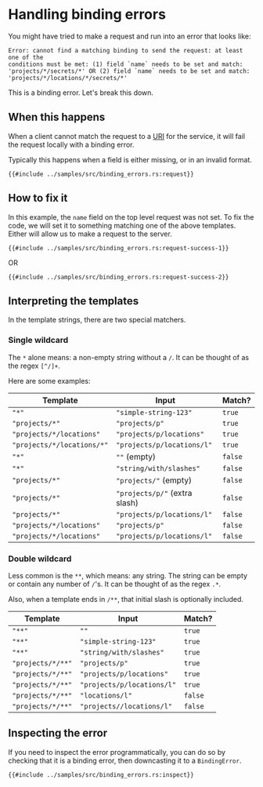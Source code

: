 <!-- 
Copyright 2025 Google LLC

Licensed under the Apache License, Version 2.0 (the "License");
you may not use this file except in compliance with the License.
You may obtain a copy of the License at

    https://www.apache.org/licenses/LICENSE-2.0

Unless required by applicable law or agreed to in writing, software
distributed under the License is distributed on an "AS IS" BASIS,
WITHOUT WARRANTIES OR CONDITIONS OF ANY KIND, either express or implied.
See the License for the specific language governing permissions and
limitations under the License.
-->

# Handling binding errors

You might have tried to make a request and run into an error that looks like:

```
Error: cannot find a matching binding to send the request: at least one of the
conditions must be met: (1) field `name` needs to be set and match:
'projects/*/secrets/*' OR (2) field `name` needs to be set and match:
'projects/*/locations/*/secrets/*'
```

This is a binding error. Let's break this down.

## When this happens

When a client cannot match the request to a [URI] for the service, it will fail
the request locally with a binding error.

Typically this happens when a field is either missing, or in an invalid format.

```rust,ignore
{{#include ../samples/src/binding_errors.rs:request}}
```

## How to fix it

In this example, the `name` field on the top level request was not set. To fix
the code, we will set it to something matching one of the above templates.
Either will allow us to make a request to the server.

```rust,ignore
{{#include ../samples/src/binding_errors.rs:request-success-1}}
```

OR

```rust,ignore
{{#include ../samples/src/binding_errors.rs:request-success-2}}
```

## Interpreting the templates

In the template strings, there are two special matchers.

### Single wildcard

The `*` alone means: a non-empty string without a `/`. It can be thought of as
the regex `[^/]+`.

Here are some examples:

| Template | Input | Match? |
|-|-|-|
| `"*"` | `"simple-string-123"` | `true` |
| `"projects/*"` | `"projects/p"` | `true` |
| `"projects/*/locations"` | `"projects/p/locations"` | `true` |
| `"projects/*/locations/*"` | `"projects/p/locations/l"` | `true` |
| `"*"` | `""` (empty) | `false` |
| `"*"` | `"string/with/slashes"` | `false` |
| `"projects/*"` | `"projects/"` (empty) | `false` |
| `"projects/*"` | `"projects/p/"` (extra slash) | `false` |
| `"projects/*"` | `"projects/p/locations/l"` | `false` |
| `"projects/*/locations"` | `"projects/p"` | `false` |
| `"projects/*/locations"` | `"projects/p/locations/l"` | `false` |

### Double wildcard

Less common is the `**`, which means: any string. The string can be empty or
contain any number of `/`'s. It can be thought of as the regex `.*`.

Also, when a template ends in `/**`, that initial slash is optionally included.

| Template | Input | Match? |
|-|-|-|
| `"**"` | `""` | `true` |
| `"**"` | `"simple-string-123"` | `true` |
| `"**"` | `"string/with/slashes"` | `true` |
| `"projects/*/**"` | `"projects/p"` | `true` |
| `"projects/*/**"` | `"projects/p/locations"` | `true` |
| `"projects/*/**"` | `"projects/p/locations/l"` | `true` |
| `"projects/*/**"` | `"locations/l"` | `false` |
| `"projects/*/**"` | `"projects//locations/l"` | `false` |

## Inspecting the error

If you need to inspect the error programmatically, you can do so by checking
that it is a binding error, then downcasting it to a `BindingError`.


```rust,ignore
{{#include ../samples/src/binding_errors.rs:inspect}}
```

[uri]: https://clouddocs.f5.com/api/irules/HTTP__uri.html

